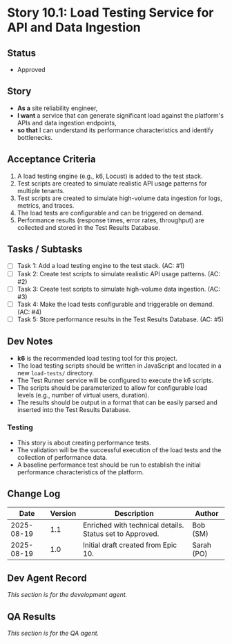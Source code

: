 # Story 10.1: Load Testing Service for API and Data Ingestion

## Status
- Approved

## Story
- **As a** site reliability engineer,
- **I want** a service that can generate significant load against the platform's APIs and data ingestion endpoints,
- **so that** I can understand its performance characteristics and identify bottlenecks.

## Acceptance Criteria
1.  A load testing engine (e.g., k6, Locust) is added to the test stack.
2.  Test scripts are created to simulate realistic API usage patterns for multiple tenants.
3.  Test scripts are created to simulate high-volume data ingestion for logs, metrics, and traces.
4.  The load tests are configurable and can be triggered on demand.
5.  Performance results (response times, error rates, throughput) are collected and stored in the Test Results Database.

## Tasks / Subtasks
- [ ] Task 1: Add a load testing engine to the test stack. (AC: #1)
- [ ] Task 2: Create test scripts to simulate realistic API usage patterns. (AC: #2)
- [ ] Task 3: Create test scripts to simulate high-volume data ingestion. (AC: #3)
- [ ] Task 4: Make the load tests configurable and triggerable on demand. (AC: #4)
- [ ] Task 5: Store performance results in the Test Results Database. (AC: #5)

## Dev Notes
- **k6** is the recommended load testing tool for this project.
- The load testing scripts should be written in JavaScript and located in a new `load-tests/` directory.
- The Test Runner service will be configured to execute the k6 scripts.
- The scripts should be parameterized to allow for configurable load levels (e.g., number of virtual users, duration).
- The results should be output in a format that can be easily parsed and inserted into the Test Results Database.

### Testing
- This story is about creating performance tests.
- The validation will be the successful execution of the load tests and the collection of performance data.
- A baseline performance test should be run to establish the initial performance characteristics of the platform.

## Change Log
| Date | Version | Description | Author |
| --- | --- | --- | --- |
| 2025-08-19 | 1.1 | Enriched with technical details. Status set to Approved. | Bob (SM) |
| 2025-08-19 | 1.0 | Initial draft created from Epic 10. | Sarah (PO) |

## Dev Agent Record
*This section is for the development agent.*

## QA Results
*This section is for the QA agent.*
